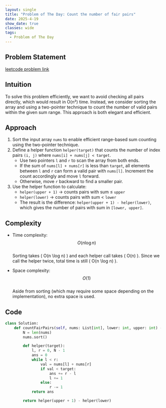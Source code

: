 ```yaml
---
layout: single
title: "Problem of The Day: Count the number of fair pairs"
date: 2025-4-19
show_date: true
classes: wide
tags:
  - Problem of The Day
---
```


## Problem Statement

[leetcode problem link](https://leetcode.com/problems/count-the-number-of-fair-pairs/description/?envType=daily-question&envId=2025-04-19)

## Intuition

To solve this problem efficiently, we want to avoid checking all pairs directly, which would result in O(n²) time. Instead, we consider sorting the array and using a two-pointer technique to count the number of valid pairs within the given sum range. This approach is both elegant and efficient.

## Approach

1. Sort the input array `nums` to enable efficient range-based sum counting using the two-pointer technique.
2. Define a helper function `helper(target)` that counts the number of index pairs `(i, j)` where `nums[i] + nums[j] < target`.
   - Use two pointers `l` and `r` to scan the array from both ends.
   - If the sum of `nums[l] + nums[r]` is less than `target`, all elements between `l` and `r` can form a valid pair with `nums[l]`. Increment the count accordingly and move `l` forward.
   - Otherwise, move `r` backward to find a smaller pair.
3. Use the helper function to calculate:
   - `helper(upper + 1)` → counts pairs with sum ≤ `upper`
   - `helper(lower)` → counts pairs with sum < `lower`
   - The result is the difference: `helper(upper + 1) - helper(lower)`, which gives the number of pairs with sum in `[lower, upper]`.

## Complexity

- Time complexity:  
  $$O(n \log n)$$  
  Sorting takes \( O(n \log n) \) and each helper call takes \( O(n) \). Since we call the helper twice, total time is still \( O(n \log n) \).

- Space complexity:  
  $$O(1)$$  
  Aside from sorting (which may require some space depending on the implementation), no extra space is used.

## Code

```python
class Solution:
    def countFairPairs(self, nums: List[int], lower: int, upper: int) -> int:
        N = len(nums)
        nums.sort()

        def helper(target):
            l, r = 0, N - 1
            ans = 0
            while l < r:
                val = nums[l] + nums[r]
                if val < target:
                    ans += r - l
                    l += 1
                else:
                    r -= 1
            return ans

        return helper(upper + 1) - helper(lower)

```
